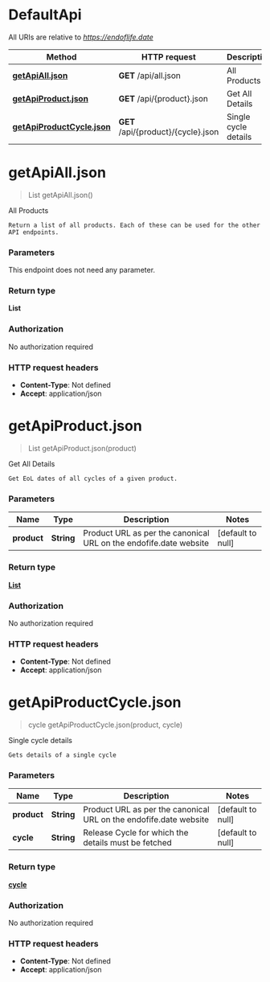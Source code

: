 # DefaultApi

All URIs are relative to *https://endoflife.date*

| Method | HTTP request | Description |
|------------- | ------------- | -------------|
| [**getApiAll.json**](DefaultApi.md#getApiAll.json) | **GET** /api/all.json | All Products |
| [**getApiProduct.json**](DefaultApi.md#getApiProduct.json) | **GET** /api/{product}.json | Get All Details |
| [**getApiProductCycle.json**](DefaultApi.md#getApiProductCycle.json) | **GET** /api/{product}/{cycle}.json | Single cycle details |


<a name="getApiAll.json"></a>
# **getApiAll.json**
> List getApiAll.json()

All Products

    Return a list of all products. Each of these can be used for the other API endpoints.

### Parameters
This endpoint does not need any parameter.

### Return type

**List**

### Authorization

No authorization required

### HTTP request headers

- **Content-Type**: Not defined
- **Accept**: application/json

<a name="getApiProduct.json"></a>
# **getApiProduct.json**
> List getApiProduct.json(product)

Get All Details

    Get EoL dates of all cycles of a given product.

### Parameters

|Name | Type | Description  | Notes |
|------------- | ------------- | ------------- | -------------|
| **product** | **String**| Product URL as per the canonical URL on the endofife.date website | [default to null] |

### Return type

[**List**](../Models/cycle.md)

### Authorization

No authorization required

### HTTP request headers

- **Content-Type**: Not defined
- **Accept**: application/json

<a name="getApiProductCycle.json"></a>
# **getApiProductCycle.json**
> cycle getApiProductCycle.json(product, cycle)

Single cycle details

    Gets details of a single cycle

### Parameters

|Name | Type | Description  | Notes |
|------------- | ------------- | ------------- | -------------|
| **product** | **String**| Product URL as per the canonical URL on the endofife.date website | [default to null] |
| **cycle** | **String**| Release Cycle for which the details must be fetched | [default to null] |

### Return type

[**cycle**](../Models/cycle.md)

### Authorization

No authorization required

### HTTP request headers

- **Content-Type**: Not defined
- **Accept**: application/json


